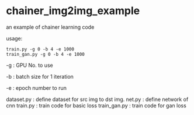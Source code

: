 # chainer_img2img_example
an example of chainer learning code

usage:

    train.py -g 0 -b 4 -e 1000
    train_gan.py -g 0 -b 4 -e 1000
 
-g : GPU No. to use

-b : batch size for 1 iteration

-e : epoch number to run

dataset.py : define dataset for src img to dst img.
net.py : define network of cnn
train.py : train code for basic loss
train_gan.py : train code for gan loss

